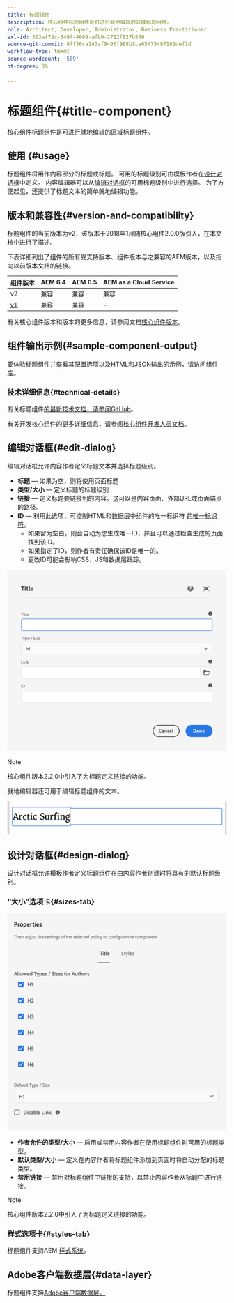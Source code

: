 ```yaml
---
title: 标题组件
description: 核心组件标题组件是可进行就地编辑的区域标题组件。
role: Architect, Developer, Administrator, Business Practitioner
exl-id: 393af72c-549f-4609-afb0-2712f827b549
source-git-commit: 8ff36ca143af9496f988b1ca65475497181def1d
workflow-type: tm+mt
source-wordcount: '569'
ht-degree: 3%

---
```


# 标题组件{#title-component}

核心组件标题组件是可进行就地编辑的区域标题组件。

## 使用 {#usage}

标题组件将用作内容部分的标题或标题。 可用的标题级别可由模板作者在[设计对话框](#design-dialog)中定义。 内容编辑器可以从[编辑对话框](#edit-dialog)的可用标题级别中进行选择。 为了方便起见，还提供了标题文本的简单就地编辑功能。

## 版本和兼容性{#version-and-compatibility}

标题组件的当前版本为v2，该版本于2018年1月随核心组件2.0.0版引入，在本文档中进行了描述。

下表详细列出了组件的所有受支持版本、组件版本与之兼容的AEM版本，以及指向以前版本文档的链接。

| 组件版本 | AEM 6.4 | AEM 6.5 | AEM as a Cloud Service |
|---|---|---|---|
| v2 | 兼容 | 兼容 | 兼容 |
| [v1](v1/title-v1.md) | 兼容 | 兼容 | - |

有关核心组件版本和版本的更多信息，请参阅文档[核心组件版本](/help/versions.md)。

## 组件输出示例{#sample-component-output}

要体验标题组件并查看其配置选项以及HTML和JSON输出的示例，请访问[组件库](https://adobe.com/go/aem_cmp_library_title)。

### 技术详细信息{#technical-details}

有关标题组件[的最新技术文档，请参阅GitHub](https://adobe.com/go/aem_cmp_tech_title_v2)。

有关开发核心组件的更多详细信息，请参阅[核心组件开发人员文档](/help/developing/overview.md)。

## 编辑对话框{#edit-dialog}

编辑对话框允许内容作者定义标题文本并选择标题级别。

* **标题**  — 如果为空，则将使用页面标题
* **类型/大小**  — 定义标题的标题级别
* **链接**  — 定义标题要链接到的内容。这可以是内容页面、外部URL或页面锚点的路径。
* **ID**  — 利用此选项，可控制HTML和数据层中组件的唯一标识符 [的唯一标识符](/help/developing/data-layer/overview.md)。
   * 如果留为空白，则会自动为您生成唯一ID，并且可以通过检查生成的页面找到该ID。
   * 如果指定了ID，则作者有责任确保该ID是唯一的。
   * 更改ID可能会影响CSS、JS和数据层跟踪。

![标题组件的编辑对话框](/help/assets/title-edit.png)

>[!NOTE]
>
>核心组件版本2.2.0中引入了为标题定义链接的功能。

就地编辑器还可用于编辑标题组件的文本。

![标题组件的就地编辑](/help/assets/title-edit-inline.png)

## 设计对话框{#design-dialog}

设计对话框允许模板作者定义标题组件在由内容作者创建时将具有的默认标题级别。

### “大小”选项卡{#sizes-tab}

![标题组件的设计对话框](/help/assets/title-design.png)

* **作者允许的类型/大小**  — 启用或禁用内容作者在使用标题组件时可用的标题类型。
* **默认类型/大小** — 定义在内容作者将标题组件添加到页面时将自动分配的标题类型。
* **禁用链接** — 禁用对标题组件中链接的支持，以禁止内容作者从标题中进行链接。

>[!NOTE]
>
>核心组件版本2.2.0中引入了为标题定义链接的功能。

### 样式选项卡{#styles-tab}

标题组件支持AEM [样式系统](/help/get-started/authoring.md#component-styling)。

## Adobe客户端数据层{#data-layer}

标题组件支持[Adobe客户端数据层。](/help/developing/data-layer/overview.md)
